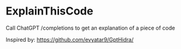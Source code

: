 # ExplainThisCode

Call ChatGPT /completions to get an explanation of a piece of code

Inspired by: https://github.com/evyatar9/GptHidra/

